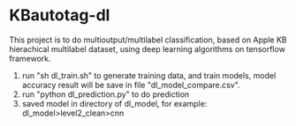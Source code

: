 # KBautotag-dl

This project is to do multioutput/multilabel classification, based on Apple KB hierachical multilabel dataset, using deep learning 
algorithms on tensorflow framework.

1. run "sh dl_train.sh" to generate training data, and train models, model accuracy result will be save in file "dl_model_compare.csv".
2. run "python dl_prediction.py" to do prediction
3. saved model in directory of dl_model, for example: dl_model>level2_clean>cnn